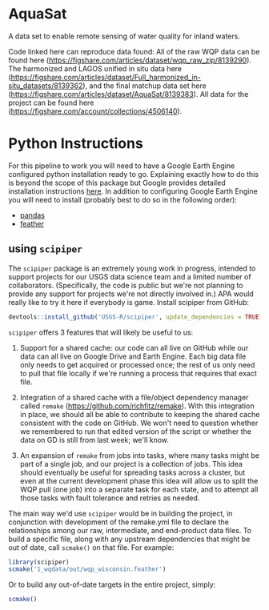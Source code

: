 # AquaSat
A data set to enable remote sensing of water quality for inland waters. 

Code linked here can reproduce data found: All of the raw WQP data can be found here (https://figshare.com/articles/dataset/wqp_raw_zip/8139290). The harmonized and LAGOS unified in situ data here (https://figshare.com/articles/dataset/Full_harmonized_in-situ_datasets/8139362), and the final matchup data set here (https://figshare.com/articles/dataset/AquaSat/8139383). All data for the project can be found here (https://figshare.com/account/collections/4506140).

# Python Instructions

For this pipeline to work you will need to have a Google Earth Engine configured python installation ready to go. Explaining exactly how to do this is beyond the scope of this package but Google provides detailed installation instructions [here](https://developers.google.com/earth-engine/python_install). In addition to configuring Google Earth Engine you will need to install (probably best to do so in the following order):

* [pandas](https://pandas.pydata.org/pandas-docs/stable/install.html)
* [feather](https://pypi.org/project/feather-format/)


## using `scipiper`

The `scipiper` package is an extremely young work in progress, intended to support projects for our USGS data science team and a limited number of collaborators. (Specifically, the code is public but we're not planning to provide any support for projects we're not directly involved in.) APA would really like to try it here if everybody is game. Install scipiper from GitHub:

```r
devtools::install_github('USGS-R/scipiper', update_dependencies = TRUE)
```

`scipiper` offers 3 features that will likely be useful to us:

1. Support for a shared cache: our code can all live on GitHub while our data can all live on Google Drive and Earth Engine. Each big data file only needs to get acquired or processed once; the rest of us only need to pull that file locally if we're running a process that requires that exact file.

2. Integration of a shared cache with a file/object dependency manager called `remake` (https://github.com/richfitz/remake). With this integration in place, we should all be able to contribute to keeping the shared cache consistent with the code on GitHub. We won't need to question whether we remembered to run that edited version of the script or whether the data on GD is still from last week; we'll know.

3. An expansion of `remake` from jobs into tasks, where many tasks might be part of a single job, and our project is a collection of jobs. This idea should eventually be useful for spreading tasks across a cluster, but even at the current development phase this idea will allow us to split the WQP pull (one job) into a separate task for each state, and to attempt all those tasks with fault tolerance and retries as needed.

The main way we'd use `scipiper` would be in building the project, in conjunction with development of the remake.yml file to declare the relationships among our raw, intermediate, and end-product data files. To build a specific file, along with any upstream dependencies that might be out of date, call `scmake()` on that file. For example:

```r
library(scipiper)
scmake('1_wqdata/out/wqp_wisconsin.feather')
```

Or to build any out-of-date targets in the entire project, simply:
```r
scmake()
```

